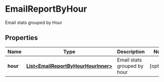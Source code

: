 

# EmailReportByHour

Email stats grouped by Hour

## Properties

| Name | Type | Description | Notes |
|------------ | ------------- | ------------- | -------------|
|**hour** | [**List&lt;EmailReportByHourHourInner&gt;**](EmailReportByHourHourInner.md) | Email stats grouped by hour |  [optional] |



